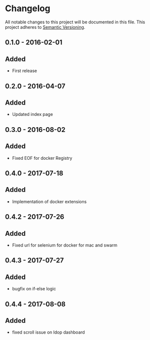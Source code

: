 # Changelog

All notable changes to this project will be documented in this file.
This project adheres to [Semantic Versioning](http://semver.org/).

## 0.1.0 - 2016-02-01
## Added
- First release

## 0.2.0 - 2016-04-07
## Added
- Updated index page

## 0.3.0 - 2016-08-02
## Added
- Fixed EOF for docker Registry

## 0.4.0 - 2017-07-18
## Added
- Implementation of docker extensions

## 0.4.2 - 2017-07-26
## Added
- Fixed url for selenium for docker for mac and swarm

## 0.4.3 - 2017-07-27
## Added
- bugfix on if-else logic

## 0.4.4 - 2017-08-08
## Added
- fixed scroll issue on ldop dashboard
